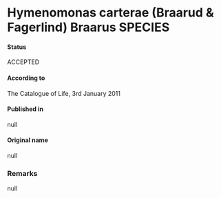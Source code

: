 Hymenomonas carterae (Braarud & Fagerlind) Braarus SPECIES
=======

#### Status
ACCEPTED

#### According to
The Catalogue of Life, 3rd January 2011

#### Published in
null

#### Original name
null

### Remarks
null